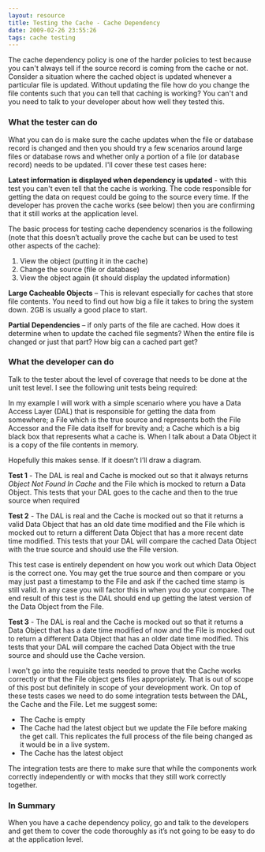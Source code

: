 ```yaml
---
layout: resource
title: Testing the Cache - Cache Dependency
date: 2009-02-26 23:55:26
tags: cache testing
---
```

The cache dependency policy is one of the harder policies to test because you can't always tell if the source record is coming from the cache or not. Consider a situation where the cached object is updated whenever a particular file is updated. Without updating the file how do you change the file contents such that you can tell that caching is working? You can't and you need to talk to your developer about how well they tested this.

### What the tester can do
What you can do is make sure the cache updates when the file or database record is changed and then you should try a few scenarios around large files or database rows and whether only a portion of a file (or database record) needs to be updated. I'll cover these test cases here:

**Latest information is displayed when dependency is updated** - with this test you can't even tell that the cache is working. The code responsible for getting the data on request could be going to the source every time. If the developer has proven the cache works (see below) then you are confirming that it still works at the application level.

The basic process for testing cache dependency scenarios is the following (note that this doesn’t actually prove the cache but can be used to test other aspects of the cache):

 1. View the object (putting it in the cache)
 1. Change the source (file or database)
 1. View the object again (it should display the updated information)

**Large Cacheable Objects** – This is relevant especially for caches that store file contents. You need to find out how big a file it takes to bring the system down. 2GB is usually a good place to start.

**Partial Dependencies** – if only parts of the file are cached. How does it determine when to update the cached file segments? When the entire file is changed or just that part? How big can a cached part get?



### What the developer can do
Talk to the tester about the level of coverage that needs to be done at the unit test level. I see the following unit tests being required:

In my example I will work with a simple scenario where you have a Data Access Layer (DAL) that is responsible for getting the data from somewhere; a File which is the true source and represents both the File Accessor and the File data itself for brevity and; a Cache which is a big black box that represents what a cache is. When I talk about a Data Object it is a copy of the file contents in memory.

Hopefully this makes sense. If it doesn’t I’ll draw a diagram.

**Test 1** - The DAL is real and Cache is mocked out so that it always returns *Object Not Found In Cache* and the File which is mocked to return a Data Object. This tests that your DAL goes to the cache and then to the true source when required

**Test 2** - The DAL is real and the Cache is mocked out so that it returns a valid Data Object that has an old date time modified and the File which is mocked out to return a different Data Object that has a more recent date time modified. This tests that your DAL will compare the cached Data Object with the true source and should use the File version.

This test case is entirely dependent on how you work out which Data Object is the correct one. You may get the true source and then compare or you may just past a timestamp to the File and ask if the cached time stamp is still valid. In any case you will factor this in when you do your compare. The end result of this test is the DAL should end up getting the latest version of the Data Object from the File.



**Test 3** - The DAL is real and the Cache is mocked out so that it returns a Data Object that has a date time modified of now and the File is mocked out to return a different Data Object that has an older date time modified. This tests that your DAL will compare the cached Data Object with the true source and should use the Cache version.

I won't go into the requisite tests needed to prove that the Cache works correctly or that the File object gets files appropriately. That is out of scope of this post but definitely in scope of your development work. On top of these tests cases we need to do some integration tests between the DAL, the Cache and the File. Let me suggest some:

 - The Cache is empty
 - The Cache had the latest object but we update the File before making the get call. This replicates the full process of the file being changed as it would be in a live system.
 - The Cache has the latest object

The integration tests are there to make sure that while the components work correctly independently or with mocks that they still work correctly together.

### In Summary

When you have a cache dependency policy, go and talk to the developers and get them to cover the code thoroughly as it’s not going to be easy to do at the application level.